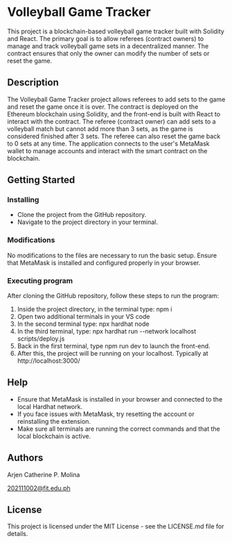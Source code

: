 # Volleyball Game Tracker

This project is a blockchain-based volleyball game tracker built with Solidity and React. The primary goal is to allow referees (contract owners) to manage and track volleyball game sets in a decentralized manner. The contract ensures that only the owner can modify the number of sets or reset the game.

## Description

The Volleyball Game Tracker project allows referees to add sets to the game and reset the game once it is over. The contract is deployed on the Ethereum blockchain using Solidity, and the front-end is built with React to interact with the contract. The referee (contract owner) can add sets to a volleyball match but cannot add more than 3 sets, as the game is considered finished after 3 sets. The referee can also reset the game back to 0 sets at any time. The application connects to the user's MetaMask wallet to manage accounts and interact with the smart contract on the blockchain.
  
## Getting Started

### Installing

* Clone the project from the GitHub repository.
* Navigate to the project directory in your terminal.

### Modifications

No modifications to the files are necessary to run the basic setup. Ensure that MetaMask is installed and configured properly in your browser.

### Executing program

After cloning the GitHub repository, follow these steps to run the program:

1. Inside the project directory, in the terminal type: npm i
2. Open two additional terminals in your VS code
3. In the second terminal type: npx hardhat node
4. In the third terminal, type: npx hardhat run --network localhost scripts/deploy.js
5. Back in the first terminal, type npm run dev to launch the front-end.
6. After this, the project will be running on your localhost. Typically at http://localhost:3000/

## Help

* Ensure that MetaMask is installed in your browser and connected to the local Hardhat network.
* If you face issues with MetaMask, try resetting the account or reinstalling the extension.
* Make sure all terminals are running the correct commands and that the local blockchain is active.


## Authors

Arjen Catherine P. Molina

202111002@fit.edu.ph


## License

This project is licensed under the MIT License - see the LICENSE.md file for details.
